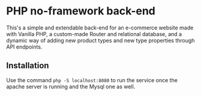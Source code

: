 # PHP no-framework back-end

This's a simple and extendable back-end for an e-commerce website made with Vanilla PHP, a custom-made Router and relational database, and a dynamic way of adding new product types and new type properties through API endpoints.  

## Installation

Use the command `php -S localhost:8080` to run the service once the apache server is running and the Mysql one as well. 
